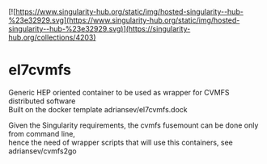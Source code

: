 [![https://www.singularity-hub.org/static/img/hosted-singularity--hub-%23e32929.svg](https://www.singularity-hub.org/static/img/hosted-singularity--hub-%23e32929.svg)](https://singularity-hub.org/collections/4203)

# el7cvmfs
Generic HEP oriented container to be used as wrapper for CVMFS distributed software   
Built on the docker template adriansev/el7cvmfs.dock   

Given the Singularity requirements, the cvmfs fusemount can be done only from command line,   
hence the need of wrapper scripts that will use this containers, see adriansev/cvmfs2go   
